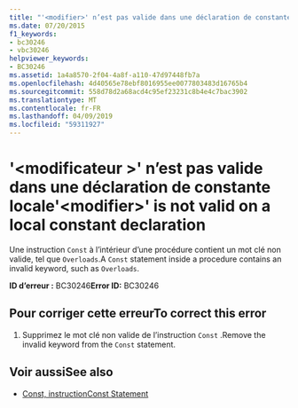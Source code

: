 ```yaml
---
title: "'<modifier>' n’est pas valide dans une déclaration de constante locale"
ms.date: 07/20/2015
f1_keywords:
- bc30246
- vbc30246
helpviewer_keywords:
- BC30246
ms.assetid: 1a4a8570-2f04-4a8f-a110-47d97448fb7a
ms.openlocfilehash: 4d40565e78ebf8016955ee0077803483d16765b4
ms.sourcegitcommit: 558d78d2a68acd4c95ef23231c8b4e4c7bac3902
ms.translationtype: MT
ms.contentlocale: fr-FR
ms.lasthandoff: 04/09/2019
ms.locfileid: "59311927"
---
```

# <a name="modifier-is-not-valid-on-a-local-constant-declaration"></a><span data-ttu-id="a52bb-102">'\<modificateur >' n’est pas valide dans une déclaration de constante locale</span><span class="sxs-lookup"><span data-stu-id="a52bb-102">'\<modifier>' is not valid on a local constant declaration</span></span>
<span data-ttu-id="a52bb-103">Une instruction `Const` à l’intérieur d’une procédure contient un mot clé non valide, tel que `Overloads`.</span><span class="sxs-lookup"><span data-stu-id="a52bb-103">A `Const` statement inside a procedure contains an invalid keyword, such as `Overloads`.</span></span>  
  
 <span data-ttu-id="a52bb-104">**ID d’erreur :** BC30246</span><span class="sxs-lookup"><span data-stu-id="a52bb-104">**Error ID:** BC30246</span></span>  
  
## <a name="to-correct-this-error"></a><span data-ttu-id="a52bb-105">Pour corriger cette erreur</span><span class="sxs-lookup"><span data-stu-id="a52bb-105">To correct this error</span></span>  
  
1. <span data-ttu-id="a52bb-106">Supprimez le mot clé non valide de l’instruction `Const` .</span><span class="sxs-lookup"><span data-stu-id="a52bb-106">Remove the invalid keyword from the `Const` statement.</span></span>  
  
## <a name="see-also"></a><span data-ttu-id="a52bb-107">Voir aussi</span><span class="sxs-lookup"><span data-stu-id="a52bb-107">See also</span></span>

- [<span data-ttu-id="a52bb-108">Const, instruction</span><span class="sxs-lookup"><span data-stu-id="a52bb-108">Const Statement</span></span>](../../visual-basic/language-reference/statements/const-statement.md)

